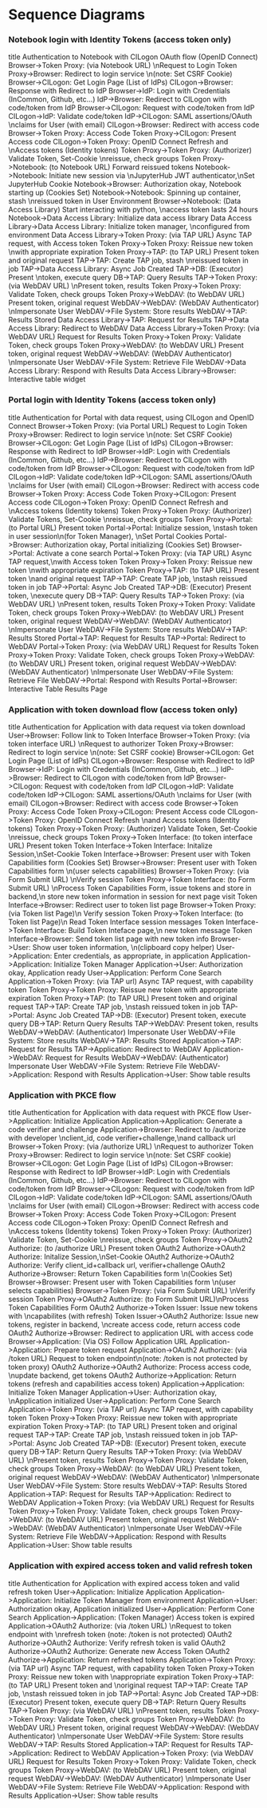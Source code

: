 # Sequence Diagrams

### Notebook login with Identity Tokens (access token only)

title Authentication to Notebook with CILogon OAuth flow (OpenID Connect)
Browser->Token Proxy: (via Notebook URL) \nRequest to Login
Token Proxy->Browser: Redirect to login service \n(note: Set CSRF Cookie)
Browser->CILogon: Get Login Page (List of IdPs)
CILogon->Browser: Response with Redirect to IdP
Browser->IdP: Login with Credentials (InCommon, Github, etc...)
IdP->Browser: Redirect to CILogon with code/token from IdP
Browser->CILogon: Request with code/token from IdP
CILogon->IdP: Validate code/token
IdP->CILogon: SAML assertions/OAuth \nclaims for User (with email)
CILogon->Browser: Redirect with access code
Browser->Token Proxy: Access Code
Token Proxy->CILogon: Present Access code
CILogon->Token Proxy: OpenID Connect Refresh and \nAccess tokens (Identity tokens)
Token Proxy->Token Proxy: (Authorizer) Validate Token, Set-Cookie \nreissue, check groups
Token Proxy->Notebook: (to Notebook URL) Forward reissued tokens
Notebook->Notebook: Initiate new session via \nJupyterHub JWT authenticator,\nSet JupyterHub Cookie
Notebook->Browser: Authorization okay, Notebook starting up (Cookies Set)
Notebook->Notebook: Spinning up container, stash \nreissued token in User Environment
Browser->Notebook: (Data Access Library) Start interacting with python, \naccess token lasts 24 hours
Notebook->Data Access Library: Initialize data access library
Data Access Library->Data Access Library: Initialize token manager, \nconfigured from environment
Data Access Library->Token Proxy: (via TAP URL) Async TAP request, with Access token
Token Proxy->Token Proxy: Reissue new token \nwith appropriate expiration
Token Proxy->TAP: (to TAP URL) Present token and original request
TAP->TAP: Create TAP job, stash \nreissued token in job
TAP->Data Access Library: Async Job Created
TAP->DB: (Executor) Present \ntoken, execute query
DB->TAP: Query Results
TAP->Token Proxy: (via WebDAV URL) \nPresent token, results
Token Proxy->Token Proxy: Validate Token, check groups
Token Proxy->WebDAV: (to WebDAV URL) Present token, original request
WebDAV->WebDAV: (WebDAV Authenticator) \nImpersonate User
WebDAV->File System: Store results
WebDAV->TAP: Results Stored
Data Access Library->TAP: Request for Results
TAP->Data Access Library: Redirect to WebDAV
Data Access Library->Token Proxy: (via WebDAV URL) Request for Results
Token Proxy->Token Proxy: Validate Token, check groups
Token Proxy->WebDAV: (to WebDAV URL) Present token, original request
WebDAV->WebDAV: (WebDAV Authenticator) \nImpersonate User
WebDAV->File System: Retrieve File
WebDAV->Data Access Library: Respond with Results
Data Access Library->Browser: Interactive table widget

### Portal login with Identity Tokens (access token only)

title Authentication for Portal with data request, using CILogon and OpenID Connect
Browser->Token Proxy: (via Portal URL) Request to Login
Token Proxy->Browser: Redirect to login service \n(note: Set CSRF Cookie)
Browser->CILogon: Get Login Page (List of IdPs)
CILogon->Browser: Response with Redirect to IdP
Browser->IdP: Login with Credentials (InCommon, Github, etc...)
IdP->Browser: Redirect to CILogon with code/token from IdP
Browser->CILogon: Request with code/token from IdP
CILogon->IdP: Validate code/token
IdP->CILogon: SAML assertions/OAuth \nclaims for User (with email)
CILogon->Browser: Redirect with access code
Browser->Token Proxy: Access Code
Token Proxy->CILogon: Present Access code
CILogon->Token Proxy: OpenID Connect Refresh and \nAccess tokens (Identity tokens)
Token Proxy->Token Proxy: (Authorizer) Validate Tokens, Set-Cookie \nreissue, check groups
Token Proxy->Portal: (to Portal URL) Present token
Portal->Portal: Initialize session, \nstash token in user session\n(for Token Manager), \nSet Portal Cookies
Portal->Browser: Authorization okay, Portal initializing (Cookies Set)
Browser->Portal: Activate a cone search
Portal->Token Proxy: (via TAP URL) Async TAP request,\nwith Access token
Token Proxy->Token Proxy: Reissue new token \nwith appropriate expiration
Token Proxy->TAP: (to TAP URL) Present token \nand original request
TAP->TAP: Create TAP job, \nstash reissued token in job
TAP->Portal: Async Job Created
TAP->DB: (Executor) Present token, \nexecute query
DB->TAP: Query Results
TAP->Token Proxy: (via WebDAV URL) \nPresent token, results
Token Proxy->Token Proxy: Validate Token, check groups
Token Proxy->WebDAV: (to WebDAV URL) Present token, original request
WebDAV->WebDAV: (WebDAV Authenticator) \nImpersonate User
WebDAV->File System: Store results
WebDAV->TAP: Results Stored
Portal->TAP: Request for Results
TAP->Portal: Redirect to WebDAV
Portal->Token Proxy: (via WebDAV URL) Request for Results
Token Proxy->Token Proxy: Validate Token, check groups
Token Proxy->WebDAV: (to WebDAV URL) Present token, original request
WebDAV->WebDAV: (WebDAV Authenticator) \nImpersonate User
WebDAV->File System: Retrieve File
WebDAV->Portal: Respond with Results
Portal->Browser: Interactive Table Results Page

### Application with token download flow (access token only)

title Authentication for Application with data request via token download
User->Browser: Follow link to Token Interface
Browser->Token Proxy: (via token interface URL) \nRequest to authorizer
Token Proxy->Browser: Redirect to login service \n(note: Set CSRF cookie)
Browser->CILogon: Get Login Page (List of IdPs)
CILogon->Browser: Response with Redirect to IdP
Browser->IdP: Login with Credentials (InCommon, Github, etc...)
IdP->Browser: Redirect to CILogon with code/token from IdP
Browser->CILogon: Request with code/token from IdP
CILogon->IdP: Validate code/token
IdP->CILogon: SAML assertions/OAuth \nclaims for User (with email)
CILogon->Browser: Redirect with access code
Browser->Token Proxy: Access Code
Token Proxy->CILogon: Present Access code
CILogon->Token Proxy: OpenID Connect Refresh \nand Access tokens (Identity tokens)
Token Proxy->Token Proxy: (Authorizer) Validate Token, Set-Cookie \nreissue, check groups
Token Proxy->Token Interface: (to token interface URL) Present token
Token Interface->Token Interface: Initalize Session,\nSet-Cookie
Token Interface->Browser: Present user with Token Capabilities form (Cookies Set)
Browser->Browser: Present user with Token Capabilities form \n(user selects capabilities)
Browser->Token Proxy: (via Form Submit URL) \nVerify session
Token Proxy->Token Interface: (to Form Submit URL) \nProcess Token Capabilities Form, issue tokens and store in backend,\n store new token information in session for next page visit
Token Interface->Browser: Redirect user to token list page
Browser->Token Proxy: (via Token list Page)\n Verify session
Token Proxy->Token Interface: (to Token list Page)\n Read Token Interface session messages
Token Interface->Token Interface: Build Token Inteface page,\n new token message
Token Interface->Browser: Send token list page with new token info
Browser->User: Show user token information, \n(clipboard copy helper)
User->Application: Enter credentials, as appropriate, in application
Application->Application: Initialize Token Manager
Application->User: Authorization okay, Application ready
User->Application: Perform Cone Search
Application->Token Proxy: (via TAP url) Async TAP request, with capability token
Token Proxy->Token Proxy: Reissue new token with appropriate expiration
Token Proxy->TAP: (to TAP URL) Present token and original request
TAP->TAP: Create TAP job, \nstash reissued token in job
TAP->Portal: Async Job Created
TAP->DB: (Executor) Present token, execute query
DB->TAP: Return Query Results
TAP->WebDAV: Present token, results
WebDAV->WebDAV: (Authenticator) Impersonate User
WebDAV->File System: Store results
WebDAV->TAP: Results Stored
Application->TAP: Request for Results
TAP->Application: Redirect to WebDAV
Application->WebDAV: Request for Results
WebDAV->WebDAV: (Authenticator) Impersonate User
WebDAV->File System: Retrieve File
WebDAV->Application: Respond with Results
Application->User: Show table results


### Application with PKCE flow

title Authentication for Application with data request with PKCE flow
User->Application: Initialize Application
Application->Application: Generate a code verifier and challenge
Application->Browser: Redirect to /authorize with developer \nclient_id, code verifier+challenge,\nand callback url
Browser->Token Proxy: (via /authorize URL) \nRequest to authorizer
Token Proxy->Browser: Redirect to login service \n(note: Set CSRF cookie)
Browser->CILogon: Get Login Page (List of IdPs)
CILogon->Browser: Response with Redirect to IdP
Browser->IdP: Login with Credentials (InCommon, Github, etc...)
IdP->Browser: Redirect to CILogon with code/token from IdP
Browser->CILogon: Request with code/token from IdP
CILogon->IdP: Validate code/token
IdP->CILogon: SAML assertions/OAuth \nclaims for User (with email)
CILogon->Browser: Redirect with access code
Browser->Token Proxy: Access Code
Token Proxy->CILogon: Present Access code
CILogon->Token Proxy: OpenID Connect Refresh and \nAccess tokens (Identity tokens)
Token Proxy->Token Proxy: (Authorizer) Validate Token, Set-Cookie \nreissue, check groups
Token Proxy->OAuth2 Authorize: (to /authorize URL) Present token
OAuth2 Authorize->OAuth2 Authorize: Initalize Session,\nSet-Cookie
OAuth2 Authorize->OAuth2 Authorize: Verify client_id+callback url, verifier+challenge
OAuth2 Authorize->Browser: Return Token Capabilities form \n(Cookies Set)
Browser->Browser: Present user with Token Capabilities form \n(user selects capabilities)
Browser->Token Proxy: (via Form Submit URL) \nVerify session
Token Proxy->OAuth2 Authorize: (to Form Submit URL)\nProcess Token Capabilities Form
OAuth2 Authorize->Token Issuer: Issue new tokens with \ncapabilites (with refresh)
Token Issuer->OAuth2 Authorize: Issue new tokens, register in backend, \ncreate access code, return access code
OAuth2 Authorize->Browser: Redirect to application URL with access code
Browser->Application: (Via OS) Follow Application URL
Application->Application: Prepare token request
Application->OAuth2 Authorize: (via /token URL) Request to token endpoint\n(note: /token is not 
protected by token proxy)
OAuth2 Authorize->OAuth2 Authorize: Process access code, \nupdate backend, get tokens
OAuth2 Authorize->Application: Return tokens (refresh and capabilities access token)
Application->Application: Initialize Token Manager
Application->User: Authorization okay, \nApplication initialized
User->Application: Perform Cone Search
Application->Token Proxy: (via TAP url) Async TAP request, with capability token
Token Proxy->Token Proxy: Reissue new token with appropriate expiration
Token Proxy->TAP: (to TAP URL) Present token and original request
TAP->TAP: Create TAP job, \nstash reissued token in job
TAP->Portal: Async Job Created
TAP->DB: (Executor) Present token, execute query
DB->TAP: Return Query Results
TAP->Token Proxy: (via WebDAV URL) \nPresent token, results
Token Proxy->Token Proxy: Validate Token, check groups
Token Proxy->WebDAV: (to WebDAV URL) Present token, original request
WebDAV->WebDAV: (WebDAV Authenticator) \nImpersonate User
WebDAV->File System: Store results
WebDAV->TAP: Results Stored
Application->TAP: Request for Results
TAP->Application: Redirect to WebDAV
Application->Token Proxy: (via WebDAV URL) Request for Results
Token Proxy->Token Proxy: Validate Token, check groups
Token Proxy->WebDAV: (to WebDAV URL) Present token, original request
WebDAV->WebDAV: (WebDAV Authenticator) \nImpersonate User
WebDAV->File System: Retrieve File
WebDAV->Application: Respond with Results
Application->User: Show table results

### Application with expired access token and valid refresh token

title Authentication for Application with expired access token and valid refresh token
User->Application: Initialize Application
Application->Application: Initialize Token Manager from environment
Application->User: Authorization okay, Application initialized
User->Application: Perform Cone Search
Application->Application: (Token Manager) Access token is expired
Application->OAuth2 Authorize: (via /token URL) \nRequest to token endpoint with \nrefresh token (note: /token is not protected) 
OAuth2 Authorize->OAuth2 Authorize: Verify refresh token is valid
OAuth2 Authorize->OAuth2 Authorize: Generate new Access Token
OAuth2 Authorize->Application: Return refreshed tokens
Application->Token Proxy: (via TAP url) Async TAP request, with capability token
Token Proxy->Token Proxy: Reissue new token with \nappropriate expiration
Token Proxy->TAP: (to TAP URL) Present token and \noriginal request
TAP->TAP: Create TAP job, \nstash reissued token in job
TAP->Portal: Async Job Created
TAP->DB: (Executor) Present token, execute query
DB->TAP: Return Query Results
TAP->Token Proxy: (via WebDAV URL) \nPresent token, results
Token Proxy->Token Proxy: Validate Token, check groups
Token Proxy->WebDAV: (to WebDAV URL) Present token, original request
WebDAV->WebDAV: (WebDAV Authenticator) \nImpersonate User
WebDAV->File System: Store results
WebDAV->TAP: Results Stored
Application->TAP: Request for Results
TAP->Application: Redirect to WebDAV
Application->Token Proxy: (via WebDAV URL) Request for Results
Token Proxy->Token Proxy: Validate Token, check groups
Token Proxy->WebDAV: (to WebDAV URL) Present token, original request
WebDAV->WebDAV: (WebDAV Authenticator) \nImpersonate User
WebDAV->File System: Retrieve File
WebDAV->Application: Respond with Results
Application->User: Show table results

